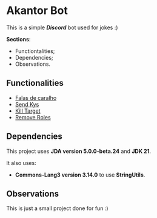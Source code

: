 # Akantor Bot

This is a simple ***Discord*** bot used for jokes :)

**Sections**:
* Functiontalities;
* Dependencies;
* Observations.

## Functionalities

* [Falas de caralho](docs/FalasDeCaralho/readme.md)
* [Send Kys](docs/SendKys/readme.md)
* [Kill Target](docs/KillAMember/readme.md)
* [Remove Roles](docs/RemoveRoles/readme.md)

## Dependencies

This project uses **JDA version 5.0.0-beta.24** and **JDK 21**.

It also uses:
* **Commons-Lang3 version 3.14.0** to use **StringUtils**.

## Observations

This is just a small project done for fun :)